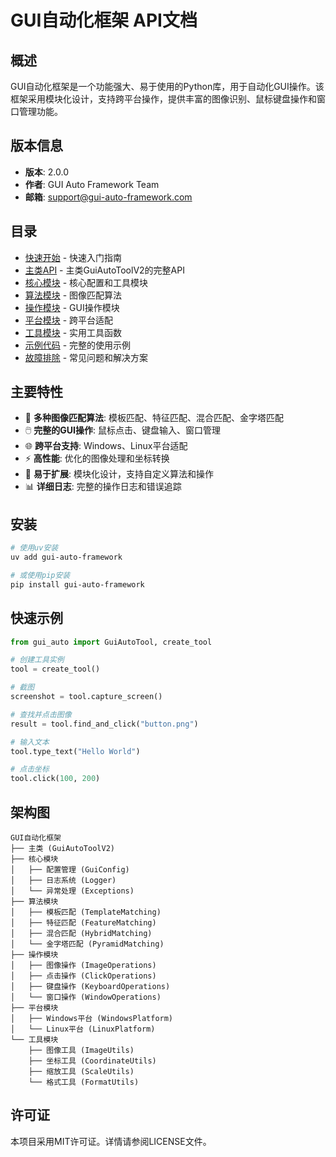 # GUI自动化框架 API文档

## 概述

GUI自动化框架是一个功能强大、易于使用的Python库，用于自动化GUI操作。该框架采用模块化设计，支持跨平台操作，提供丰富的图像识别、鼠标键盘操作和窗口管理功能。

## 版本信息

- **版本**: 2.0.0
- **作者**: GUI Auto Framework Team
- **邮箱**: support@gui-auto-framework.com

## 目录

- [快速开始](quick_start.md) - 快速入门指南
- [主类API](main_class.md) - 主类GuiAutoToolV2的完整API
- [核心模块](core_modules.md) - 核心配置和工具模块
- [算法模块](algorithms.md) - 图像匹配算法
- [操作模块](operations.md) - GUI操作模块
- [平台模块](platform.md) - 跨平台适配
- [工具模块](utils.md) - 实用工具函数
- [示例代码](examples.md) - 完整的使用示例
- [故障排除](troubleshooting.md) - 常见问题和解决方案

## 主要特性

- 🎯 **多种图像匹配算法**: 模板匹配、特征匹配、混合匹配、金字塔匹配
- 🖱️ **完整的GUI操作**: 鼠标点击、键盘输入、窗口管理
- 🌐 **跨平台支持**: Windows、Linux平台适配
- ⚡ **高性能**: 优化的图像处理和坐标转换
- 🔧 **易于扩展**: 模块化设计，支持自定义算法和操作
- 📊 **详细日志**: 完整的操作日志和错误追踪

## 安装

```bash
# 使用uv安装
uv add gui-auto-framework

# 或使用pip安装
pip install gui-auto-framework
```

## 快速示例

```python
from gui_auto import GuiAutoTool, create_tool

# 创建工具实例
tool = create_tool()

# 截图
screenshot = tool.capture_screen()

# 查找并点击图像
result = tool.find_and_click("button.png")

# 输入文本
tool.type_text("Hello World")

# 点击坐标
tool.click(100, 200)
```

## 架构图

```
GUI自动化框架
├── 主类 (GuiAutoToolV2)
├── 核心模块
│   ├── 配置管理 (GuiConfig)
│   ├── 日志系统 (Logger)
│   └── 异常处理 (Exceptions)
├── 算法模块
│   ├── 模板匹配 (TemplateMatching)
│   ├── 特征匹配 (FeatureMatching)
│   ├── 混合匹配 (HybridMatching)
│   └── 金字塔匹配 (PyramidMatching)
├── 操作模块
│   ├── 图像操作 (ImageOperations)
│   ├── 点击操作 (ClickOperations)
│   ├── 键盘操作 (KeyboardOperations)
│   └── 窗口操作 (WindowOperations)
├── 平台模块
│   ├── Windows平台 (WindowsPlatform)
│   └── Linux平台 (LinuxPlatform)
└── 工具模块
    ├── 图像工具 (ImageUtils)
    ├── 坐标工具 (CoordinateUtils)
    ├── 缩放工具 (ScaleUtils)
    └── 格式工具 (FormatUtils)
```

## 许可证

本项目采用MIT许可证。详情请参阅LICENSE文件。
